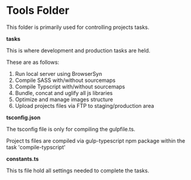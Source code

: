 # Tools Folder

This folder is primarily used for controlling projects tasks. 

**tasks**

This is where development and production tasks are held.

These are as follows:

1. Run local server using BrowserSyn
2. Compile SASS with/without sourcemaps
3. Compile Typscript with/without sourcemaps
4. Bundle, concat and uglify all js libraries
5. Optimize and manage images structure
6. Upload projects files via FTP to staging/production area

**tsconfig.json**

The tsconfig file is only for compiling the gulpfile.ts. 

Project ts files are compiled via gulp-typescript npm package within the task 'compile-typscript'

**constants.ts**

This ts file hold all settings needed to complete the tasks.
